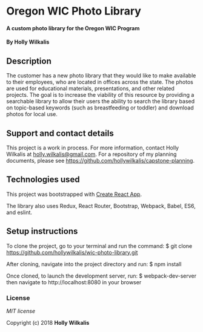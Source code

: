 # Oregon WIC Photo Library

#### A custom photo library for the Oregon WIC Program

#### By Holly Wilkalis

## Description

The customer has a new photo library that they would like to make available to their employees, who are located in offices across the state. The photos are used for educational materials, presentations, and other related projects. The goal is to increase the viability of this resource by providing a searchable library to allow their users the ability to search the library based on topic-based keywords (such as breastfeeding or toddler) and download photos for local use.


## Support and contact details

This project is a work in process. For more information, contact Holly Wilkalis at holly.wilkalis@gmail.com. For a repository of my planning documents, please see https://github.com/hollywilkalis/capstone-planning.


## Technologies used
This project was bootstrapped with [Create React App](https://github.com/facebookincubator/create-react-app).

The library also uses Redux, React Router, Bootstrap, Webpack, Babel, ES6, and eslint.



## Setup instructions

To clone the project, go to your terminal and run the command:
$ git clone https://github.com/hollywilkalis/wic-photo-library.git

After cloning, navigate into the project directory and run:
$ npm install

Once cloned, to launch the development server, run:
$ webpack-dev-server
then navigate to http://localhost:8080 in your browser

### License

*MIT license*

Copyright (c) 2018 **Holly Wilkalis**

